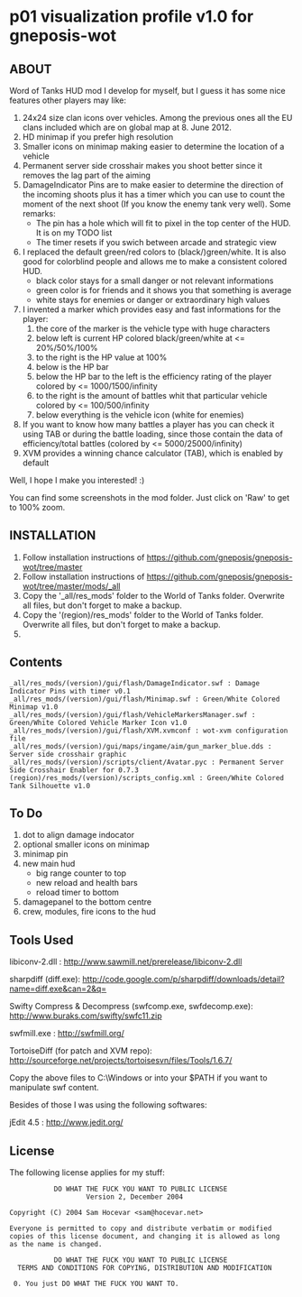 p01 visualization profile v1.0 for gneposis-wot
===============================================

ABOUT
-----

Word of Tanks HUD mod I develop for myself, but I guess it has some nice features other players may like:

1. 24x24 size clan icons over vehicles. Among the previous ones all the EU clans included which are on global map at 8. June 2012.
2. HD minimap if you prefer high resolution
3. Smaller icons on minimap making easier to determine the location of a vehicle
4. Permanent server side crosshair makes you shoot better since it removes the lag part of the aiming
5. DamageIndicator Pins are to make easier to determine the direction of the incoming shoots plus it has a timer which you can use to count the moment of the next shoot (If you know the enemy tank very well). Some remarks:
   * The pin has a hole which will fit to pixel in the top center of the HUD. It is on my TODO list
   * The timer resets if you swich between arcade and strategic view
6. I replaced the default green/red colors to (black/)green/white. It is also good for colorblind people and allows me to make a consistent colored HUD.
   * black color stays for a small danger or not relevant informations
   * green color is for friends and it shows you that something is average
   * white stays for enemies or danger or extraordinary high values
7. I invented a marker which provides easy and fast informations for the player:
   1. the core of the marker is the vehicle type with huge characters
   2. below left is current HP colored black/green/white at <= 20%/50%/100%
   3. to the right is the HP value at 100%
   4. below is the HP bar
   5. below the HP bar to the left is the efficiency rating of the player colored by <= 1000/1500/infinity
   6. to the right is the amount of battles whit that particular vehicle colored by <= 100/500/infinity
   7. below everything is the vehicle icon (white for enemies)
8. If you want to know how many battles a player has you can check it using TAB or during the battle loading, since those contain the data of efficiency/total battles (colored by <= 5000/25000/infinity)
9. XVM provides a winning chance calculator (TAB), which is enabled by default

Well, I hope I make you interested! :)

You can find some screenshots in the mod folder. Just click on 'Raw' to get to 100% zoom.

INSTALLATION
------------
1. Follow installation instructions of <https://github.com/gneposis/gneposis-wot/tree/master>
2. Follow installation instructions of <https://github.com/gneposis/gneposis-wot/tree/master/mods/_all>
3. Copy the '_all/res_mods' folder to the World of Tanks folder. Overwrite all files, but don't forget to make a backup.
4. Copy the '(region)/res_mods' folder to the World of Tanks folder. Overwrite all files, but don't forget to make a backup.
5. 

Contents
--------
    _all/res_mods/(version)/gui/flash/DamageIndicator.swf : Damage Indicator Pins with timer v0.1
    _all/res_mods/(version)/gui/flash/Minimap.swf : Green/White Colored Minimap v1.0
    _all/res_mods/(version)/gui/flash/VehicleMarkersManager.swf : Green/White Colored Vehicle Marker Icon v1.0
    _all/res_mods/(version)/gui/flash/XVM.xvmconf : wot-xvm configuration file
    _all/res_mods/(version)/gui/maps/ingame/aim/gun_marker_blue.dds : Server side crosshair graphic
    _all/res_mods/(version)/scripts/client/Avatar.pyc : Permanent Server Side Crosshair Enabler for 0.7.3
    (region)/res_mods/(version)/scripts_config.xml : Green/White Colored Tank Silhouette v1.0
 
To Do
-----

1. dot to align damage indocator
2. optional smaller icons on minimap
3. minimap pin
4. new main hud
   * big range counter to top
   * new reload and health bars
   * reload timer to bottom
6. damagepanel to the bottom centre
7. crew, modules, fire icons to the hud

Tools Used
----------

libiconv-2.dll : <http://www.sawmill.net/prerelease/libiconv-2.dll>

sharpdiff (diff.exe): <http://code.google.com/p/sharpdiff/downloads/detail?name=diff.exe&can=2&q=>

Swifty Compress & Decompress (swfcomp.exe, swfdecomp.exe): <http://www.buraks.com/swifty/swfc11.zip>

swfmill.exe : <http://swfmill.org/>

TortoiseDiff (for patch and XVM repo): <http://sourceforge.net/projects/tortoisesvn/files/Tools/1.6.7/>

Copy the above files to C:\Windows or into your $PATH if you want to manipulate swf content.

Besides of those I was using the following softwares:

jEdit 4.5 : <http://www.jedit.org/>

License
-------
The following license applies for my stuff:

               DO WHAT THE FUCK YOU WANT TO PUBLIC LICENSE
                       Version 2, December 2004
   
    Copyright (C) 2004 Sam Hocevar <sam@hocevar.net>
   
    Everyone is permitted to copy and distribute verbatim or modified
    copies of this license document, and changing it is allowed as long
    as the name is changed.
   
               DO WHAT THE FUCK YOU WANT TO PUBLIC LICENSE
      TERMS AND CONDITIONS FOR COPYING, DISTRIBUTION AND MODIFICATION
   
     0. You just DO WHAT THE FUCK YOU WANT TO. 